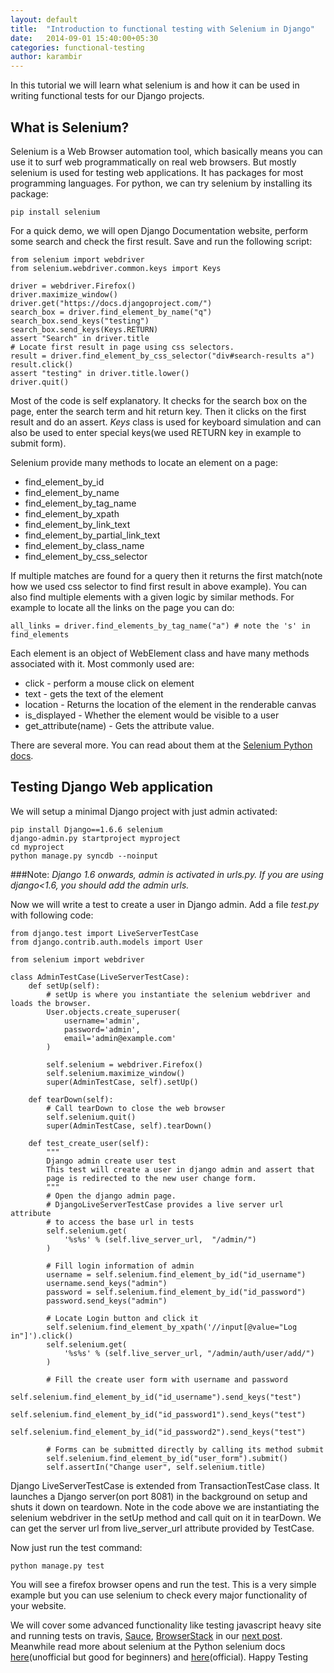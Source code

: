 ```yaml
---
layout: default
title:  "Introduction to functional testing with Selenium in Django"
date:   2014-09-01 15:40:00+05:30
categories: functional-testing
author: karambir
---
```

In this tutorial we will learn what selenium is and how it can be used in writing functional tests for our Django projects.

What is Selenium?
----------------
Selenium is a Web Browser automation tool, which basically means you can use it to surf web programmatically on real web browsers. But mostly selenium is used for testing web applications. It has packages for most programming languages. For python, we can try selenium by installing its package:

    pip install selenium

For a quick demo, we will open Django Documentation website, perform some search and check the first result. Save and run the following script:

    from selenium import webdriver
    from selenium.webdriver.common.keys import Keys

    driver = webdriver.Firefox()
    driver.maximize_window()
    driver.get("https://docs.djangoproject.com/")
    search_box = driver.find_element_by_name("q")
    search_box.send_keys("testing")
    search_box.send_keys(Keys.RETURN)
    assert "Search" in driver.title
    # Locate first result in page using css selectors.
    result = driver.find_element_by_css_selector("div#search-results a")
    result.click()
    assert "testing" in driver.title.lower()
    driver.quit()

Most of the code is self explanatory. It checks for the search box on the page, enter the search term and hit return key. Then it clicks on the first result and do an assert. *Keys* class is used for keyboard simulation and can also be used to enter special keys(we used RETURN key in example to submit form).

Selenium provide many methods to locate an element on a page:

+ find_element_by_id
+ find_element_by_name
+ find_element_by_tag_name
+ find_element_by_xpath
+ find_element_by_link_text
+ find_element_by_partial_link_text
+ find_element_by_class_name
+ find_element_by_css_selector

If multiple matches are found for a query then it returns the first match(note how we used css selector to find first result in above example). You can also find multiple elements with a given logic by similar methods. For example to locate all the links on the page you can do:

    all_links = driver.find_elements_by_tag_name("a") # note the 's' in find_elements

Each element is an object of WebElement class and have many methods associated with it. Most commonly used are:

+ click - perform a mouse click on element
+ text - gets the text of the element
+ location - Returns the location of the element in the renderable canvas
+ is_displayed - Whether the element would be visible to a user
+ get_attribute(name) - Gets the attribute value.

There are several more. You can read about them at the [Selenium Python docs](http://selenium.googlecode.com/svn/trunk/docs/api/py/webdriver_remote/selenium.webdriver.remote.webelement.html).

Testing Django Web application
---------------------

We will setup a minimal Django project with just admin activated:

    pip install Django==1.6.6 selenium
    django-admin.py startproject myproject
    cd myproject
    python manage.py syncdb --noinput

###Note:
*Django 1.6 onwards, admin is activated in urls.py. If you are using django<1.6, you should add the admin urls.*

Now we will write a test to create a user in Django admin. Add a file *test.py* with following code:

    from django.test import LiveServerTestCase
    from django.contrib.auth.models import User

    from selenium import webdriver

    class AdminTestCase(LiveServerTestCase):
        def setUp(self):
            # setUp is where you instantiate the selenium webdriver and loads the browser.
            User.objects.create_superuser(
                username='admin',
                password='admin',
                email='admin@example.com'
            )

            self.selenium = webdriver.Firefox()
            self.selenium.maximize_window()
            super(AdminTestCase, self).setUp()

        def tearDown(self):
            # Call tearDown to close the web browser
            self.selenium.quit()
            super(AdminTestCase, self).tearDown()

        def test_create_user(self):
            """
            Django admin create user test
            This test will create a user in django admin and assert that
            page is redirected to the new user change form.
            """
            # Open the django admin page.
            # DjangoLiveServerTestCase provides a live server url attribute
            # to access the base url in tests
            self.selenium.get(
                '%s%s' % (self.live_server_url,  "/admin/")
            )

            # Fill login information of admin
            username = self.selenium.find_element_by_id("id_username")
            username.send_keys("admin")
            password = self.selenium.find_element_by_id("id_password")
            password.send_keys("admin")

            # Locate Login button and click it
            self.selenium.find_element_by_xpath('//input[@value="Log in"]').click()
            self.selenium.get(
                '%s%s' % (self.live_server_url, "/admin/auth/user/add/")
            )

            # Fill the create user form with username and password
            self.selenium.find_element_by_id("id_username").send_keys("test")
            self.selenium.find_element_by_id("id_password1").send_keys("test")
            self.selenium.find_element_by_id("id_password2").send_keys("test")

            # Forms can be submitted directly by calling its method submit
            self.selenium.find_element_by_id("user_form").submit()
            self.assertIn("Change user", self.selenium.title)

Django LiveServerTestCase is extended from TransactionTestCase class. It launches a Django server(on port 8081) in the background on setup and shuts it down on teardown. Note in the code above we are instantiating the selenium webdriver in the setUp method and call quit on it in tearDown. We can get the server url from live_server_url attribute provided by TestCase.

Now just run the test command:

    python manage.py test

You will see a firefox browser opens and run the test. This is a very simple example but you can use selenium to check every major functionality of your website.

We will cover some advanced functionality like testing javascript heavy site and running tests on travis, [Sauce](https://saucelabs.com), [BrowserStack](https://www.browserstack.com) in our [next post](http://agiliq.com/blog/2014/09/advanced-functional-testing-with-selenium/). Meanwhile read more about selenium at the Python selenium docs [here](http://selenium-python.readthedocs.org/index.html)(unofficial but good for beginners) and [here](http://selenium.googlecode.com/svn/trunk/docs/api/py/index.html)(official). Happy Testing


